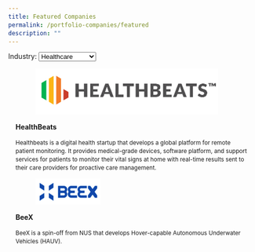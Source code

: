 ```yaml
---
title: Featured Companies
permalink: /portfolio-companies/featured
description: ""
---
```

<link rel="stylesheet" href="/sgds.css"/>
<label for="cars">Industry:</label>
<select name="cars" id="cars">
  <option value="healthcare">Healthcare</option>
  <option value="urban-solutions">Urban Solutions</option>
</select>
<div class="row">
<div class="sgds-card" style="margin: 15px">
    <div class="sgds-card-image">
        <figure class="sgds-image is-16by9">
            <img src="/images/healthbeats.png" />
        </figure>
    </div>
    <div class="sgds-card-content">
        <p><strong>HealthBeats</strong></p>
        <small>Healthbeats is a digital health startup that develops a global platform for remote patient monitoring. It provides medical-grade devices, software platform, and support services for patients to monitor their vital signs at home with real-time results sent to their care providers for proactive care management.</small>
    </div>
</div>
<div class="sgds-card" style="margin: 15px">
    <div class="sgds-card-image">
        <figure class="sgds-image is-16by9">
            <img src="/images/beex.png"/>
        </figure>
    </div>
    <div class="sgds-card-content">
        <p><strong>BeeX</strong></p>
        <small>BeeX is a spin-off from NUS that develops Hover-capable Autonomous Underwater Vehicles (HAUV).</small>
    </div>
</div>
</div>
<script src="/test.js"></script>
